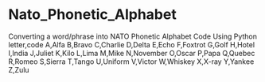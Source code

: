 # Nato_Phonetic_Alphabet
Converting a word/phrase into NATO Phonetic Alphabet Code Using Python
letter,code
A,Alfa
B,Bravo
C,Charlie
D,Delta
E,Echo
F,Foxtrot
G,Golf
H,Hotel
I,India
J,Juliet
K,Kilo
L,Lima
M,Mike
N,November
O,Oscar
P,Papa
Q,Quebec
R,Romeo
S,Sierra
T,Tango
U,Uniform
V,Victor
W,Whiskey
X,X-ray
Y,Yankee
Z,Zulu
